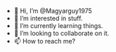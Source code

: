 - 👋 Hi, I’m @Magyarguy1975
- 👀 I’m interested in stuff.
- 🌱 I’m currently learning things.
- 💞️ I’m looking to collaborate on it.
- 📫 How to reach me?

<!---
Magyarguy1975/Magyarguy1975 is a ✨ special ✨ repository because its `README.md` (this file) appears on your GitHub profile.
You can click the Preview link to take a look at your changes.
--->
